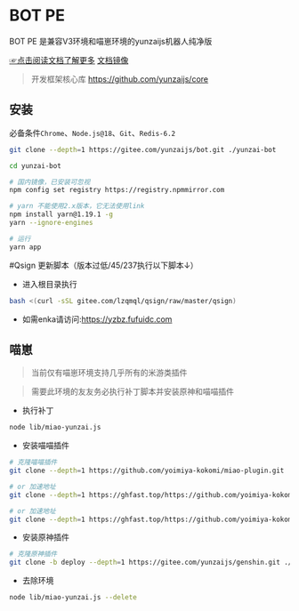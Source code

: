 # BOT PE

BOT PE 是兼容V3环境和喵崽环境的yunzaijs机器人纯净版

[☞点击阅读文档了解更多](https://yunzaijs.com/docs/) [文档镜像](https://yunzaijs.github.io/docs/)

> 开发框架核心库 https://github.com/yunzaijs/core

## 安装

必备条件`Chrome`、`Node.js@18`、`Git`、`Redis-6.2`

```sh
git clone --depth=1 https://gitee.com/yunzaijs/bot.git ./yunzai-bot
```

```sh
cd yunzai-bot
```

```sh
# 国内镜像，已安装可忽视
npm config set registry https://registry.npmmirror.com
```

```sh
# yarn 不能使用2.x版本，它无法使用link
npm install yarn@1.19.1 -g
yarn --ignore-engines
```

```sh
# 运行
yarn app
```

#Qsign 更新脚本（版本过低/45/237执行以下脚本↓）

- 进入根目录执行

```sh
bash <(curl -sSL gitee.com/lzqmql/qsign/raw/master/qsign)
```

- 如需enka请访问:https://yzbz.fufuidc.com

## 喵崽

> 当前仅有喵崽环境支持几乎所有的米游类插件

> 需要此环境的友友务必执行补丁脚本并安装原神和喵喵插件

- 执行补丁

```sh
node lib/miao-yunzai.js
```

- 安装喵喵插件

```sh
# 克隆喵喵插件
git clone --depth=1 https://github.com/yoimiya-kokomi/miao-plugin.git ./plugins/miao-plugi
```

```sh
# or 加速地址
git clone --depth=1 https://ghfast.top/https://github.com/yoimiya-kokomi/miao-plugin.git ./plugins/miao-plugin
```

```sh
# or 加速地址
git clone --depth=1 https://ghfast.top/https://github.com/yoimiya-kokomi/miao-plugin.git ./plugins/miao-plugin
```

- 安装原神插件

```sh
# 克隆原神插件
git clone -b deploy --depth=1 https://gitee.com/yunzaijs/genshin.git ./plugins/genshin


```

- 去除环境

```sh
node lib/miao-yunzai.js --delete
```
